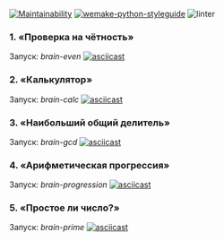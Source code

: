 [![Maintainability](https://api.codeclimate.com/v1/badges/a99a88d28ad37a79dbf6/maintainability)](https://codeclimate.com/github/mareedez/python-project-lvl1/maintainability)
[![wemake-python-styleguide](https://img.shields.io/badge/style-wemake-000000.svg)](https://github.com/wemake-services/wemake-python-styleguide) 
![linter](https://github.com/mareedez/python-project-lvl1/actions/workflows/wemake.yml/badge.svg)


### 1. «Проверка на чётность»
Запуск: _brain-even_
[![asciicast](https://asciinema.org/a/ipXM1L14uuIuBNr0fVSc0FJ6R.svg)](https://asciinema.org/a/ipXM1L14uuIuBNr0fVSc0FJ6R)

### 2. «Калькулятор»
Запуск: _brain-calc_
[![asciicast](https://asciinema.org/a/XLiJyUr6JnMGC3d87b2UvrvXF.svg)](https://asciinema.org/a/XLiJyUr6JnMGC3d87b2UvrvXF)

### 3. «Наибольший общий делитель»
Запуск: _brain-gcd_
[![asciicast](https://asciinema.org/a/bK5OuzrpSQIMN9dCaazHam1td.svg)](https://asciinema.org/a/bK5OuzrpSQIMN9dCaazHam1td)

### 4. «Арифметическая прогрессия»
Запуск: _brain-progression_
[![asciicast](https://asciinema.org/a/Gvny8gXYmpnna5NWkIM1CKZ3x.svg)](https://asciinema.org/a/Gvny8gXYmpnna5NWkIM1CKZ3x)

### 5. «Простое ли число?»
Запуск: _brain-prime_
[![asciicast](https://asciinema.org/a/rAw37rg89I4pOcHHRtUGKCaOe.svg)](https://asciinema.org/a/rAw37rg89I4pOcHHRtUGKCaOe)
